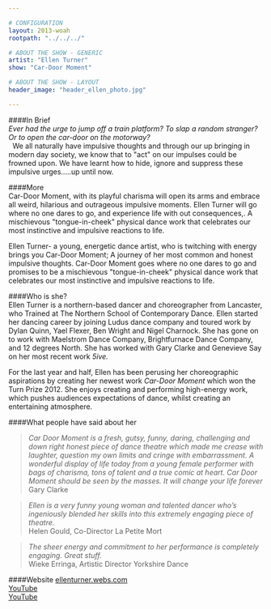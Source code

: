 ```yaml
---

# CONFIGURATION
layout: 2013-woah
rootpath: "../../../"

# ABOUT THE SHOW - GENERIC
artist: "Ellen Turner"
show: "Car-Door Moment"

# ABOUT THE SHOW - LAYOUT
header_image: "header_ellen_photo.jpg"

---
```

####In Brief    
*Ever had the urge to jump off a train platform? To slap a random stranger? Or to open the car-door on the motorway?*    
 
We all naturally have impulsive thoughts and through our up bringing in modern day society, we know that to "act" on our impulses could be frowned upon. We have learnt how to hide, ignore and suppress these impulsive urges.....up until now.    


####More    
Car-Door Moment, with its playful charisma will open its arms and embrace all weird, hilarious and outrageous impulsive moments. Ellen Turner will go where no one dares to go, and experience life with out consequences,. A mischievous "tongue-in-cheek" physical dance work that celebrates our most instinctive and impulsive reactions to life.    

Ellen Turner- a young, energetic dance artist, who is twitching with energy brings you Car-Door Moment; A journey of her most common and honest impulsive thoughts. Car-Door Moment goes where no one dares to go and promises to be a mischievous "tongue-in-cheek" physical dance work that celebrates our most instinctive and impulsive reactions to life.    

####Who is she?    
Ellen Turner is a northern-based dancer and choreographer from Lancaster, who 
Trained at The Northern School of Contemporary Dance. Ellen started her dancing career by joining Ludus dance company and toured work by Dylan Quinn, Yael Flexer, Ben Wright and Nigel Charnock. She has gone on to work with Maelstrom Dance Company, Brightfurnace Dance Company, and 12 degrees North. She has worked with Gary Clarke and Genevieve Say on her most recent work *5ive.*    
    
For the last year and half, Ellen has been perusing her choreographic aspirations by creating her newest work *Car-Door Moment* which won the Turn Prize 2012. She enjoys creating and performing high-energy work, which pushes audiences expectations of dance, whilst creating an entertaining atmosphere.    

####What people have said about her    
>*Car Door Moment is a fresh, gutsy, funny, daring, challenging and down right honest piece of dance theatre which made me crease with laughter, question my own limits and cringe with embarrassment. A wonderful display of life today from a young female performer with bags of charisma, tons of talent and a true comic at heart. Car Door Moment should be seen by the masses. It will change your life forever*<br>Gary Clarke    

>*Ellen is a very funny young woman and talented dancer who’s ingeniously blended her skills into this extremely engaging piece of theatre.*<br>Helen Gould, Co-Director La Petite Mort    
 
>*The sheer energy and commitment to her performance is completely engaging. Great stuff.*<br>Wieke Erringa, Artistic Director Yorkshire Dance    

####Website
[ellenturner.webs.com](http://ellenturner.webs.com)    
[YouTube](http://www.youtube.com/watch?v=gqwmCQa2xGI)    
[YouTube](http://www.youtube.com/watch?v=Qah3lQXuHM8)    
